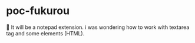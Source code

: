 # poc-fukurou
🦉 It will be a notepad extension. i was wondering how to work with textarea tag and some elements (HTML).
